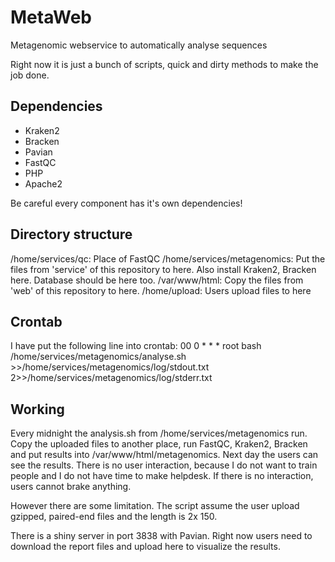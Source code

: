 # MetaWeb
Metagenomic webservice to automatically analyse sequences

Right now it is just a bunch of scripts, quick and dirty methods
to make the job done.

## Dependencies

* Kraken2
* Bracken
* Pavian
* FastQC
* PHP
* Apache2

Be careful every component has it's own dependencies!

## Directory structure

/home/services/qc: Place of FastQC
/home/services/metagenomics: Put the files from 'service' of this repository to here. Also install Kraken2, Bracken here. Database should be here too.
/var/www/html: Copy the files from 'web' of this repository to here.
/home/upload: Users upload files to here

## Crontab

I have put the following line into crontab:
00 0    * * *   root    bash /home/services/metagenomics/analyse.sh >>/home/services/metagenomics/log/stdout.txt 2>>/home/services/metagenomics/log/stderr.txt

## Working

Every midnight the analysis.sh from /home/services/metagenomics run. Copy the uploaded files to another place, run FastQC, Kraken2, Bracken and put results into
/var/www/html/metagenomics. Next day the users can see the results. There is no user interaction, because I do not want to train people and I do not have time to
make helpdesk. If there is no interaction, users cannot brake anything.

However there are some limitation. The script assume the user upload gzipped, paired-end files and the length is 2x 150.

There is a shiny server in port 3838 with Pavian. Right now users need to download the report files and upload here to visualize the results.
